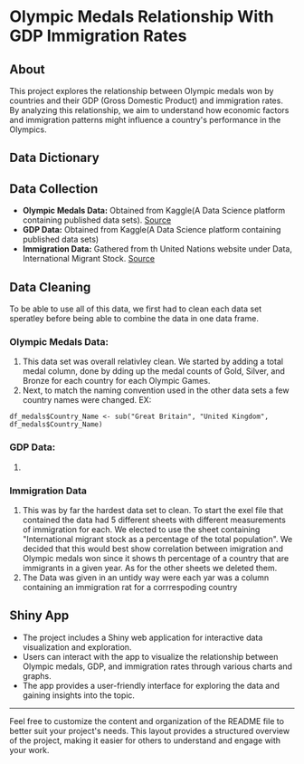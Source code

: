 # Olympic Medals Relationship With GDP Immigration Rates

## About
This project explores the relationship between Olympic medals won by countries and their GDP (Gross Domestic Product) and immigration rates. By analyzing this relationship, we aim to understand how economic factors and immigration patterns might influence a country's performance in the Olympics.

## Data Dictionary


## Data Collection
- **Olympic Medals Data:** Obtained from Kaggle(A Data Science platform containing published data sets). [Source](https://www.kaggle.com/datasets/ramontanoeiro/summer-olympic-medals-1986-2020?resource=download)
- **GDP Data:**  Obtained from Kaggle(A Data Science platform containing published data sets)
- **Immigration Data:** Gathered from th United Nations website under Data, International Migrant Stock. [Source](https://view.officeapps.live.com/op/view.aspx?src=https%3A%2F%2Fwww.un.org%2Fdevelopment%2Fdesa%2Fpd%2Fsites%2Fwww.un.org.development.desa.pd%2Ffiles%2Fundesa_pd_2020_ims_stock_by_sex_and_destination.xlsx&wdOrigin=BROWSELINK)

  
## Data Cleaning
To be able to use all of this data, we first had to clean each data set speratley before being able to combine the data in one data frame. 

### Olympic Medals Data:
1. This data set was overall relativley clean. We started by adding a total medal column, done by dding up the medal counts of Gold, Silver, and Bronze for each country for each Olympic Games.
2. Next, to match the naming convention used in the other data sets a few country names were changed. EX:
```{r}
df_medals$Country_Name <- sub("Great Britain", "United Kingdom", df_medals$Country_Name)
```

### GDP Data:
1. 

### Immigration Data
1. This was by far the hardest data set to clean. To start the exel file that contained the data had 5 different sheets with different measurements of immigration for each. We elected to use the sheet containing "International migrant stock as a percentage of the total population". We decided that this would best show correlation between imigration and Olympic medals won since it shows th percentage of a country that are immigrants in a given year. As for the other sheets we deleted them.
2. The Data was given in an untidy way were each yar was a column containing an immigration rat for a corrrespoding country

## Shiny App
- The project includes a Shiny web application for interactive data visualization and exploration.
- Users can interact with the app to visualize the relationship between Olympic medals, GDP, and immigration rates through various charts and graphs.
- The app provides a user-friendly interface for exploring the data and gaining insights into the topic.

---
Feel free to customize the content and organization of the README file to better suit your project's needs. This layout provides a structured overview of the project, making it easier for others to understand and engage with your work.
